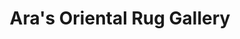 ---
title: "Ara's Oriental Rug Gallery"
url: /kansas-city/aras-oriental-rug-gallery/
shop: carpet
---